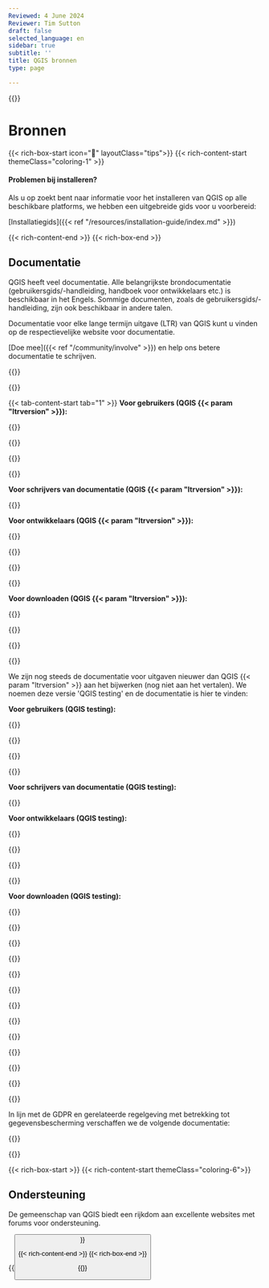 ```yaml
---
Reviewed: 4 June 2024
Reviewer: Tim Sutton
draft: false
selected_language: en
sidebar: true
subtitle: ''
title: QGIS bronnen
type: page

---
```

{{<content-start >}}
# Bronnen
{{< rich-box-start icon="🖖" layoutClass="tips">}} {{< rich-content-start themeClass="coloring-1" >}}
#### Problemen bij installeren?
Als u op zoekt bent naar informatie voor het installeren van QGIS op alle beschikbare platforms, we hebben een uitgebreide gids voor u voorbereid:

[Installatiegids]({{< ref "/resources/installation-guide/index.md" >}})

{{< rich-content-end >}} {{< rich-box-end >}}
## Documentatie
QGIS heeft veel documentatie. Alle belangrijkste brondocumentatie (gebruikersgids/-handleiding, handboek voor ontwikkelaars etc.) is beschikbaar in het Engels. Sommige documenten, zoals de gebruikersgids/-handleiding, zijn ook beschikbaar in andere talen.

Documentatie voor elke lange termijn uitgave (LTR) van QGIS kunt u vinden op de respectievelijke website voor documentatie.

[Doe mee]({{< ref "/community/involve" >}}) en help ons betere documentatie te schrijven.

{{<language-select >}}

{{<tabs tab1="QGIS |ltrversion|" tab2="QGIS testing (>|ltrversion|)" tab3="Gearchiveerde uitgaven" tab4="Gegevensbescherming" >}}

{{< tab-content-start tab="1" >}} **Voor gebruikers (QGIS {{< param "ltrversion" >}}):**

{{<rich-list listLink="https://docs.qgis.org/|ltrversion|/<lang>/docs/user_manual" layoutClass="inline-block link-with-language" listTitle="Desktop gebruikershandleiding — <lang>" >}}

{{<rich-list listLink="https://docs.qgis.org/|ltrversion|/<lang>/docs/training_manual" layoutClass="inline-block link-with-language" listTitle="QGIS Trainingshandleiding — <lang>" >}}

{{<rich-list listLink="https://docs.qgis.org/|ltrversion|/<lang>/docs/gentle_gis_introduction" layoutClass="inline-block link-with-language" listTitle="Kleine introductie voor GIS — <lang>" >}}

{{<rich-list listLink="https://docs.qgis.org/|ltrversion|/<lang>/docs/server_manual" layoutClass="inline-block link-with-language" listTitle="Server gebruikershandleiding — <lang>" >}}

**Voor schrijvers van documentatie (QGIS {{< param "ltrversion" >}}):**

{{<rich-list listLink="https://docs.qgis.org/|ltrversion|/<lang>/docs/documentation_guidelines" layoutClass="inline-block link-with-language" listTitle="Richtlijnen voor documentatie — <lang>" >}}

**Voor ontwikkelaars (QGIS {{< param "ltrversion" >}}):**

{{<rich-list listLink="https://docs.qgis.org/|ltrversion|/<lang>/docs/pyqgis_developer_cookbook" layoutClass="inline-block link-with-language" listTitle="PyQGIS kookboek (voor plug-ins en scripten) — <lang>" >}}

{{<rich-list listLink="https://qgis.org/pyqgis/|ltrversion|/" layoutClass="inline-block" listTitle="PyQGIS - documentatie voor QGIS Python Api " >}}

{{<rich-list listLink="https://qgis.org/api/|ltrversion|/" layoutClass="inline-block" listTitle="C++ API-documentatie" >}}

{{<rich-list listLink="https://github.com/qgis/QGIS/blob/release-|ltrversion|/INSTALL.md" layoutClass="inline-block" listTitle="QGIS bouwen vanuit de bron" >}}

**Voor downloaden (QGIS {{< param "ltrversion" >}}):**

{{<rich-list listLink="https://docs.qgis.org/|ltrversion|/pdf" layoutClass="inline-block" listTitle="PDF van de handleidingen" >}}

{{<rich-list listLink="https://docs.qgis.org/|ltrversion|/zip" layoutClass="inline-block" listTitle="HTML-zip van de handleidingen" >}}

{{<tab-content-end >}}

{{<tab-content-start tab="2" >}}

We zijn nog steeds de documentatie voor uitgaven nieuwer dan QGIS {{< param "ltrversion" >}} aan het bijwerken (nog niet aan het vertalen). We noemen deze versie 'QGIS testing' en de documentatie is hier te vinden:

**Voor gebruikers (QGIS testing):**

{{<rich-list listLink="https://docs.qgis.org/testing/en/docs/user_manual" layoutClass="inline-block link-with-language" listTitle="Desktop gebruikershandleiding" >}}

{{<rich-list listLink="https://docs.qgis.org/testing/en/docs/training_manual" layoutClass="inline-block link-with-language" listTitle="QGIS Trainingshandleiding" >}}

{{<rich-list listLink="https://docs.qgis.org/testing/en/docs/gentle_gis_introduction" layoutClass="inline-block link-with-language" listTitle="Kleine introductie voor GIS" >}}

{{<rich-list listLink="https://docs.qgis.org/testing/en/docs/server_manual" layoutClass="inline-block link-with-language" listTitle="Server gebruikershandleiding" >}}

**Voor schrijvers van documentatie (QGIS testing):**

{{<rich-list listLink="https://docs.qgis.org/testing/en/docs/documentation_guidelines" layoutClass="inline-block link-with-language" listTitle="Handleiding voor documentatie " >}}

**Voor ontwikkelaars (QGIS testing):**

{{<rich-list listLink="https://docs.qgis.org/testing/en/docs/pyqgis_developer_cookbook" layoutClass="inline-block link-with-language" listTitle="PyQGIS kookboek (voor plug-ins en scripten)" >}}

{{<rich-list listLink="https://qgis.org/api/" layoutClass="inline-block" listTitle="C++ API-documentatie" >}}

{{<rich-list listLink="https://qgis.org/pyqgis/" layoutClass="inline-block" listTitle="PyQGIS - documentatie voor QGIS Python Api " >}}

{{<rich-list listLink="https://github.com/qgis/QGIS/blob/master/INSTALL.md" layoutClass="inline-block" listTitle="QGIS bouwen vanuit de bron" >}}

**Voor downloaden (QGIS testing):**

{{<rich-list listLink="https://docs.qgis.org/testing/pdf" layoutClass="inline-block" listTitle="PDF van de handleidingen" >}}

{{<rich-list listLink="https://docs.qgis.org/testing/zip" layoutClass="inline-block" listTitle="HTML-zip van de handleidingen" >}}

{{<tab-content-end >}}

{{<tab-content-start tab="3" >}}

{{<rich-list listLink="https://docs.qgis.org/3.34/<lang>" layoutClass="inline-block link-with-language" listTitle="QGIS 3.34 Documentatie — <lang>" >}}

{{<rich-list listLink="https://docs.qgis.org/3.28/<lang>" layoutClass="inline-block link-with-language" listTitle="QGIS 3.28 Documentatie — <lang>" >}}

{{<rich-list listLink="https://docs.qgis.org/3.22/<lang>" layoutClass="inline-block link-with-language" listTitle="QGIS 3.22 Documentatie — <lang>" >}}

{{<rich-list listLink="https://docs.qgis.org/3.16/<lang>" layoutClass="inline-block link-with-language" listTitle="QGIS 3.16 Documentatie — <lang>" >}}

{{<rich-list listLink="https://docs.qgis.org/3.10/<lang>" layoutClass="inline-block link-with-language" listTitle="QGIS 3.10 Documentatie — <lang>" >}}

{{<rich-list listLink="https://docs.qgis.org/3.4/<lang>" layoutClass="inline-block link-with-language" listTitle="QGIS 3.4 Documentatie — <lang>" >}}

{{<rich-list listLink="https://docs.qgis.org/2.18/<lang>" layoutClass="inline-block link-with-language" listTitle="QGIS 2.18 Documentatie — <lang>" >}}

{{<tab-content-end >}}

{{<tab-content-start tab="4" >}}

In lijn met de GDPR en gerelateerde regelgeving met betrekking tot gegevensbescherming verschaffen we de volgende documentatie: 

{{<rich-list listLink="https://docs.qgis.org/latest/en/docs/user_manual/appendices/qgis_desktop_network_connections.html" layoutClass="inline-block" listTitle="QGIS Application Network Connections" >}}

{{<tab-content-end >}}

{{< rich-box-start >}} {{< rich-content-start themeClass="coloring-6">}}
## Ondersteuning
De gemeenschap van QGIS biedt een rijkdom aan excellente websites met forums voor ondersteuning.

{{<button class="is-primary6" link="resources/support" text="Opties voor ondersteuning bekijken" >}}

{{< rich-content-end >}} {{< rich-box-end >}}

{{<content-end >}}
